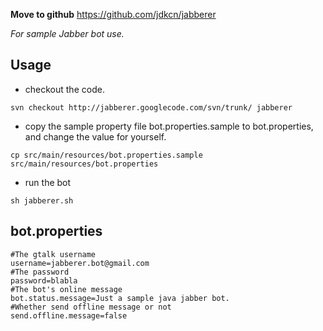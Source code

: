 **Move to github** https://github.com/jdkcn/jabberer

_For sample Jabber bot use._

## Usage ##

  * checkout the code.

```
svn checkout http://jabberer.googlecode.com/svn/trunk/ jabberer
```
  * copy the sample property file bot.properties.sample to bot.properties, and change the value for yourself.

```
cp src/main/resources/bot.properties.sample src/main/resources/bot.properties
```

  * run the bot

```
sh jabberer.sh
```

## bot.properties ##

```
#The gtalk username
username=jabberer.bot@gmail.com
#The password
password=blabla
#The bot's online message
bot.status.message=Just a sample java jabber bot.
#Whether send offline message or not
send.offline.message=false
```
